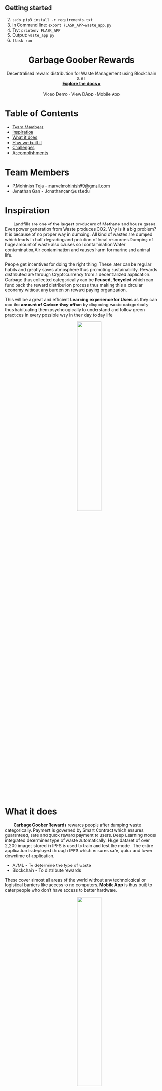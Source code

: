 
## Getting started


2.  `sudo pip3 install -r requirements.txt`
3.  in Command line: `export FLASK_APP=waste_app.py`
4.  Try: `printenv FLASK_APP`
5.  Output: `waste_app.py`
6. `flask run`



<p align="center">


  <h1 align="center">Garbage Goober Rewards</h1>

  <p align="center">
    Decentralised reward distribution for Waste Management using Blockchain & AI.
    <br />
    <a href="https://github.com/MohinishTeja/dragon_hacks"><strong>Explore the docs »</strong></a>
    <br />
    <br />
    <a href="https://youtu.be/kkXdOf3BB2s">Video Demo</a>
    ·
    <a href="https://mohinishteja.github.io/garbage_goober/">View DApp</a>  
    ·
    <a href="https://expo.dev/@jongan69/garbagegooberrewards">Mobile App</a>
  
  
  </p>
</p>

# Table of Contents
* [Team Members](#team-members)
* [Inspiration](#a)
* [What it does](#b)
* [How we built it](#c)
* [Challenges](#d)
* [Accomplishments](#e)
# <a name="team-members"></a>Team Members
* P.Mohinish Teja - <marvelmohinish99@gmail.com>
* Jonathan Gan - <Jonathangan@usf.edu>


# <a name="a"></a>Inspiration
&nbsp; &nbsp; &nbsp; &nbsp;Landfills are one of the largest producers of Methane and 
house gases. Even power generation from Waste produces CO2. Why is it a big problem? It is because of no proper way in dumping. All kind of wastes are dumped which leads to half degrading and pollution of local resources.Dumping of huge amount of waste also causes soil contamination,Water contamination,Air contamination and causes harm for marine and animal life. 

People get incentives for doing the right thing! These later can be regular habits and greatly saves atmosphere thus promoting sustainability. Rewards distributed are through Cryptocurrency from a decentralized application. Garbage thus collected categorically can be **Reused, Recycled** which can fund back the reward distribution process thus making this a circular economy without any burden on reward paying organization.

This will be a great and efficient **Learning experience for Users** as they can see the **amount of Carbon they offset** by disposing waste categorically thus habituating them psychologically to understand and follow green practices in every possible way in their day to day life.

  
<p align="center">
<img src="img/9c2ddc4b3ac00e9a1bb87f53ef4f718f.png" width="40%" style="margin-left:10%;">
</p>
  
# <a name="b"></a> What it does
&nbsp; &nbsp; &nbsp; &nbsp;**Garbage Goober Rewards** rewards people after dumping waste categorically. Payment is governed by Smart Contract which ensures guaranteed, safe and quick reward payment to users. Deep Learning model integrated determines type of waste automatically. Huge dataset of over 2,200 images stored in IPFS is used to train and test the model. The entire application is deployed through IPFS which ensures safe, quick and lower downtime of application.
  - AI/ML      - To determine the type of waste
  - Blockchain - To distribute rewards

These cover almost all areas of the world without any technological or logistical barriers like access to no computers. **Mobile App** is thus built to cater people who don't have access to better hardware.


<p align="center">
<img src="img/Untitled Diagram (1).png" width="40%" style="margin-left:10%;">
</p>

We have started out with a flask app for classifying types of waste. Later we decided to implement a better front end experience and Web3 functionality that would allow user to get paid using Web3. We have used Polygon network which is L2 network based on Ethereum. This blockchain is so energy neutral that most of it is powered through alternate energy resources. Single transaction uses only 1/20th of power used by a LED bulb per minute thus not putting any more burden/polluting the environment.

**Mobile App** is also built which has the ability to capture waste images and identify just like the webapp but with additional feature of **Minting NFT**. Further implementation requires users to first have NFT's to participate in Garbage Goober which can be bought from marketplace similar to the model of Stepn. NFT's are minted based on input and can be sold in marketplace. **NFT.storage** is currently used to store the NFT's minted.


Latest technologies like Deep Learning for Waste classification, Blockchain for Reward payout and mobile,web applications ensure the application rewards to only correct waste disposals.
  
<p align="center">
<img src="img/Screenshot (1470).png" width="60%" style="margin-left:10%;">
</p>
<p align="center">
<img src="img/Screenshot (1473).png" width="60%" style="margin-left:10%;">
</p>

<p align="center">
<img src="img/Screenshot (40).png" width="60%" style="margin-left:10%;">
</p>

<p align="center">
<img src="img/Screenshot (42).png" width="60%" style="margin-left:10%;">
</p>
<p align="center">
<img src="img/Screenshot (43).png" width="60%" style="margin-left:10%;">
</p>

&nbsp; &nbsp; &nbsp; &nbsp;As you can see from the images above, Mobile app has classified my laptop as Computer and minted NFT using NFT.storage. <a href="https://bafybeieejjzt6f7qtl7l6ac55qpwptaczufo5m6wm6xhhc7j2gvzpfhotq.ipfs.nftstorage.link">Click here</a> to view that file.
# <a name="c"></a> How we built it
&nbsp; &nbsp; &nbsp; &nbsp;We have built this DApp as Web App. Entire frontend is built using HTML,CSS,JS. Smart contracts are written using Solidity and deployed on Polygon network. Polygon network helps us in Reduced gas fee and faster transactions. Frontend and Smart contracts are connected using Web3.JS. Convoultional Neural Network is used for determining type of waste instantly with just a picture. It has accuracy of 83% at present with dataset of 2,200+ images in IPFS. This entire DApp is published through IPFS using Fleek platform. IPFS helps us in maintaining large sets of Data with added benefit of no redundancy.
  - React Native - Mobile App framework
  - NFT.storage  - To store the minted NFT's
  - Flask        - To integrate CNN model to Frontend
  - Web3.js      - To connect Smart Contracts with Frontend
  
  
  &nbsp; &nbsp; &nbsp; &nbsp;Mobile Application is built using React native framework and deployed on Expo. Mobile app has the capability to mint NFT's using NFT.storage. **Tokenomics** include sale of these NFT's and access to application only for users with NFT initially to support the reward distribution program.

# <a name="d"></a> Challenges we ran into
&nbsp; &nbsp; &nbsp; &nbsp;Initially we thought of deploying this application using Rinkeby test network of Ethereum and it lead to higher gas fee and slower transactions. Then we switched to L2 based solution like Polygon. Though it was easy to switch we encountered difficulties in integrating it with Frontend. After further reading Web3.JS  and Polygon docs we found the solution. Further we realized that as this DApp grows we'll be having lot of data to handle. IPFS came to our rescue. We've used Fleek platform to publish DApp on IPFS. Image classification and other predicting models need Multimedia data to predict what kind of waste and how much of it is deposited. IPFS helped us handle these situations. NFT's minted are stored using NFT.storage.

# <a name="e"></a> Accomplishments that we're proud of
- Multi-chain contract
- MVP Mobile App
- Web App deployed in a fast and low fee blockchain network.
- Utilised NFT.storage for NFT storage.
## What we learned
- To work cohesively even though we're both remote.
- Manage work load equally even though both of us had different skill sets.
- Lot of knowledge on CO2 emissions and rates at which it is increasing and sources of it.
## What's next for Garbage Goober Reward
&nbsp; &nbsp; &nbsp; &nbsp;Right now user manually enters weight of waste. Type of waste is classified by uploading a picture of the waste. This is not the right way for production level implementation. Users will take advantage of this easily. We are thinking of using OpenCV to detect and determine type of waste in real time without any human intervention. This cannot be done due to time constraints for the hackathon. As these features will be integrated data plays important role and we will be using OpenCV & IPFS efficiently in upcoming versions.

&nbsp; &nbsp; &nbsp; &nbsp;NFT marketplace will be setup and we'll implement features like access to application only if having NFT, limited NFT items release etc., for generating revenue to distribute rewards. Overall this shall become a circular economy where NFT's can be used for trading and recognition and also helps fund reward distribution programme which brings lot of potential for utility to our NFT and project.
  
## Gallery
